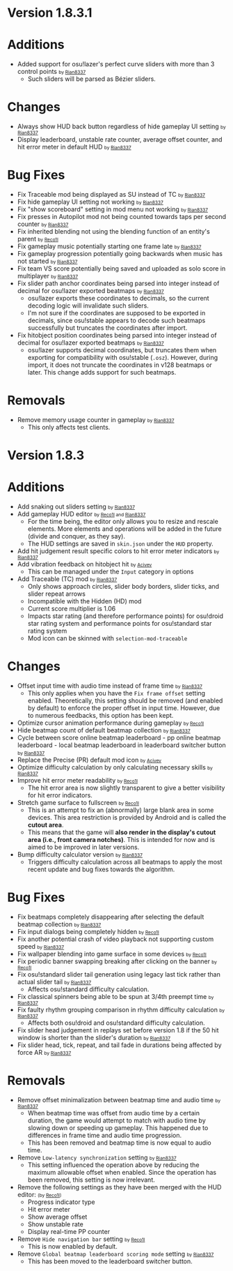 Version 1.8.3.1
===============

# Additions

- Added support for osu!lazer's perfect curve sliders with more than 3 control points <span style="font-size: 0.75em">by [Rian8337](https://github.com/Rian8337)</span>
  - Such sliders will be parsed as Bézier sliders.

# Changes

- Always show HUD back button regardless of hide gameplay UI setting <span style="font-size: 0.75em">by [Rian8337](https://github.com/Rian8337)</span>
- Display leaderboard, unstable rate counter, average offset counter, and hit error meter in default HUD <span style="font-size: 0.75em">by [Rian8337](https://github.com/Rian8337)</span>

# Bug Fixes

- Fix Traceable mod being displayed as SU instead of TC <span style="font-size: 0.75em">by [Rian8337](https://github.com/Rian8337)</span>
- Fix hide gameplay UI setting not working <span style="font-size: 0.75em">by [Rian8337](https://github.com/Rian8337)</span>
- Fix "show scoreboard" setting in mod menu not working <span style="font-size: 0.75em">by [Rian8337](https://github.com/Rian8337)</span>
- Fix presses in Autopilot mod not being counted towards taps per second counter <span style="font-size: 0.75em">by [Rian8337](https://github.com/Rian8337)</span>
- Fix inherited blending not using the blending function of an entity's parent <span style="font-size: 0.75em">by [Reco1I](https://github.com/Reco1I)</span>
- Fix gameplay music potentially starting one frame late <span style="font-size: 0.75em">by [Rian8337](https://github.com/Rian8337)</span>
- Fix gameplay progression potentially going backwards when music has not started <span style="font-size: 0.75em">by [Rian8337](https://github.com/Rian8337)</span>
- Fix team VS score potentially being saved and uploaded as solo score in multiplayer <span style="font-size: 0.75em">by [Rian8337](https://github.com/Rian8337)</span>
- Fix slider path anchor coordinates being parsed into integer instead of decimal for osu!lazer exported beatmaps <span style="font-size: 0.75em">by [Rian8337](https://github.com/Rian8337)</span>
  - osu!lazer exports these coordinates to decimals, so the current decoding logic will invalidate such sliders.
  - I'm not sure if the coordinates are supposed to be exported in decimals, since osu!stable appears to decode such
    beatmaps successfully but truncates the coordinates after import.
- Fix hitobject position coordinates being parsed into integer instead of decimal for osu!lazer exported beatmaps <span style="font-size: 0.75em">by [Rian8337](https://github.com/Rian8337)</span>
  - osu!lazer supports decimal coordinates, but truncates them when exporting for compatibility with osu!stable (`.osz`).
    However, during import, it does not truncate the coordinates in v128 beatmaps or later. This change adds support for
    such beatmaps.

# Removals

- Remove memory usage counter in gameplay <span style="font-size: 0.75em">by [Rian8337](https://github.com/Rian8337)</span>
  - This only affects test clients.

Version 1.8.3
=============

# Additions

- Add snaking out sliders setting <span style="font-size: 0.75em">by [Rian8337](https://github.com/Rian8337)</span>
- Add gameplay HUD editor <span style="font-size: 0.75em">by [Reco1I](https://github.com/Reco1I) and [Rian8337](https://github.com/Rian8337)</span> 
  - For the time being, the editor only allows you to resize and rescale elements. More elements and operations will be
    added in the future (divide and conquer, as they say).
  - The HUD settings are saved in `skin.json` under the `HUD` property.
- Add hit judgement result specific colors to hit error meter indicators <span style="font-size: 0.75em">by [Rian8337](https://github.com/Rian8337)</span>
- Add vibration feedback on hitobject hit <span style="font-size: 0.75em">by [Acivev](https://github.com/Acivev)</span>
  - This can be managed under the `Input` category in options
- Add Traceable (TC) mod <span style="font-size: 0.75em">by [Rian8337](https://github.com/Rian8337)</span>
  - Only shows approach circles, slider body borders, slider ticks, and slider repeat arrows
  - Incompatible with the Hidden (HD) mod
  - Current score multiplier is 1.06
  - Impacts star rating (and therefore performance points) for osu!droid star rating system and performance points for
    osu!standard star rating system
  - Mod icon can be skinned with `selection-mod-traceable`

# Changes

- Offset input time with audio time instead of frame time <span style="font-size: 0.75em">by [Rian8337](https://github.com/Rian8337)</span>
  - This only applies when you have the `Fix frame offset` setting enabled. Theoretically, this setting should be
    removed (and enabled by default) to enforce the proper offset in input time. However, due to numerous feedbacks,
    this option has been kept.
- Optimize cursor animation performance during gameplay <span style="font-size: 0.75em">by [Reco1I](https://github.com/Reco1I)</span>
- Hide beatmap count of default beatmap collection <span style="font-size: 0.75em">by [Rian8337](https://github.com/Rian8337)</span>
- Cycle between score online beatmap leaderboard - pp online beatmap leaderboard - local beatmap leaderboard in
  leaderboard switcher button <span style="font-size: 0.75em">by [Rian8337](https://github.com/Rian8337)</span>
- Replace the Precise (PR) default mod icon <span style="font-size: 0.75em">by [Acivev](https://github.com/Acivev)</span>
- Optimize difficulty calculation by only calculating necessary skills <span style="font-size: 0.75em">by [Rian8337](https://github.com/Rian8337)</span>
- Improve hit error meter readability <span style="font-size: 0.75em">by [Reco1I](https://github.com/Reco1I)</span>
  - The hit error area is now slightly transparent to give a better visibility for hit error indicators.
- Stretch game surface to fullscreen <span style="font-size: 0.75em">by [Reco1I](https://github.com/Reco1I)</span>
  - This is an attempt to fix an (abnormally) large blank area in some devices. This area restriction is provided by
    Android and is called the **cutout area**.
  - This means that the game will **also render in the display's cutout area (i.e., front camera notches)**. This is
    intended for now and is aimed to be improved in later versions.
- Bump difficulty calculator version <span style="font-size: 0.75em">by [Rian8337](https://github.com/Rian8337)</span>
  - Triggers difficulty calculation across all beatmaps to apply the most recent update and bug fixes towards the
    algorithm.

# Bug Fixes

- Fix beatmaps completely disappearing after selecting the default beatmap collection <span style="font-size: 0.75em">by [Rian8337](https://github.com/Rian8337)</span>
- Fix input dialogs being completely hidden <span style="font-size: 0.75em">by [Reco1I](https://github.com/Reco1I)</span>
- Fix another potential crash of video playback not supporting custom speed <span style="font-size: 0.75em">by [Rian8337](https://github.com/Rian8337)</span>
- Fix wallpaper blending into game surface in some devices <span style="font-size: 0.75em">by [Reco1I](https://github.com/Reco1I)</span>
- Fix periodic banner swapping breaking after clicking on the banner <span style="font-size: 0.75em">by [Reco1I](https://github.com/Reco1I)</span>
- Fix osu!standard slider tail generation using legacy last tick rather than actual slider tail <span style="font-size: 0.75em">by [Rian8337](https://github.com/Rian8337)</span>
  - Affects osu!standard difficulty calculation.
- Fix classical spinners being able to be spun at 3/4th preempt time <span style="font-size: 0.75em">by [Rian8337](https://github.com/Rian8337)</span>
- Fix faulty rhythm grouping comparison in rhythm difficulty calculation <span style="font-size: 0.75em">by [Rian8337](https://github.com/Rian8337)</span>
  - Affects both osu!droid and osu!standard difficulty calculation.
- Fix slider head judgement in replays set before version 1.8 if the 50 hit window is shorter than the slider's
  duration <span style="font-size: 0.75em">by [Rian8337](https://github.com/Rian8337)</span>
- Fix slider head, tick, repeat, and tail fade in durations being affected by force AR <span style="font-size: 0.75em">by [Rian8337](https://github.com/Rian8337)</span>

# Removals

- Remove offset minimalization between beatmap time and audio time <span style="font-size: 0.75em">by [Rian8337](https://github.com/Rian8337)</span>
  - When beatmap time was offset from audio time by a certain duration, the game would attempt to match with audio time
    by slowing down or speeding up gameplay. This happened due to differences in frame time and audio time progression.
  - This has been removed and beatmap time is now equal to audio time.
- Remove `Low-latency synchronization` setting <span style="font-size: 0.75em">by [Rian8337](https://github.com/Rian8337)</span>
  - This setting influenced the operation above by reducing the maximum allowable offset when enabled. Since the
    operation has been removed, this setting is now irrelevant.
- Remove the following settings as they have been merged with the HUD editor: <span style="font-size: 0.75em">(by [Reco1I](https://github.com/Reco1I))</span>
  - Progress indicator type
  - Hit error meter
  - Show average offset
  - Show unstable rate
  - Display real-time PP counter
- Remove `Hide navigation bar` setting <span style="font-size: 0.75em">by [Reco1I](https://github.com/Reco1I)</span>
  - This is now enabled by default. 
- Remove `Global beatmap leaderboard scoring mode` setting <span style="font-size: 0.75em">by [Rian8337](https://github.com/Rian8337)</span>
  - This has been moved to the leaderboard switcher button.